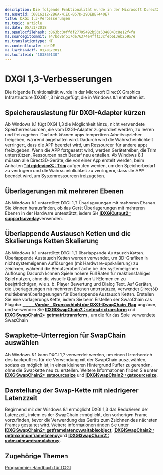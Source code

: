 ```yaml
---
description: Die folgende Funktionalität wurde in der Microsoft DirectX Graphics Infrastructure (DXGI) 1,3 hinzugefügt, die in Windows 8.1 enthalten ist.
ms.assetid: 56816212-2B6A-41EC-B57D-29DEBBF440E7
title: DXGI 1,3-Verbesserungen
ms.topic: article
ms.date: 05/31/2018
ms.openlocfilehash: c863bc30ffdf27705492b56a5348040c8e12f4fa
ms.sourcegitcommit: a47bd86f517de76374e4fff33cfeb613eb259a7e
ms.translationtype: MT
ms.contentlocale: de-DE
ms.lasthandoff: 01/06/2021
ms.locfileid: "103860130"
---
```

# <a name="dxgi-13-improvements"></a>DXGI 1,3-Verbesserungen

Die folgende Funktionalität wurde in der Microsoft DirectX Graphics Infrastructure (DXGI) 1,3 hinzugefügt, die in Windows 8.1 enthalten ist.

## <a name="trim-dxgi-adapter-memory-usage"></a>Speicherauslastung für DXGI-Adapter kürzen

Ab Windows 8.1 fügt DXGI 1,3 die Möglichkeit hinzu, nicht verwendete Speicherressourcen, die vom DXGI-Adapter zugeordnet werden, zu leeren und freizugeben. Dadurch können apps temporären Arbeitsspeicher freigeben, während angehalten wird. Dadurch wird die Wahrscheinlichkeit verringert, dass die APP beendet wird, um Ressourcen für andere apps freizugeben. Wenn die APP fortgesetzt wird, werden Gerätetreiber, die Trim unterstützen, Ressourcen nach Bedarf neu erstellen. Ab Windows 8.1 müssen alle Direct3D-Geräte, die von einer App erstellt werden, beim Anhalten [**"idxgidevice3:: Trim**](/windows/desktop/api/DXGI1_3/nf-dxgi1_3-idxgidevice3-trim) aufgerufen werden, um den Speicherbedarf zu verringern und die Wahrscheinlichkeit zu verringern, dass die APP beendet wird, um Systemressourcen freizugeben.

## <a name="multi-plane-overlays"></a>Überlagerungen mit mehreren Ebenen

Ab Windows 8.1 unterstützt DXGI 1,3 Überlagerungen mit mehreren Ebenen. Sie können herausfinden, ob das Gerät Überlagerungen mit mehreren Ebenen in der Hardware unterstützt, indem Sie [**IDXGIOutput2:: supportsoverlay**](/windows/desktop/api/dxgi1_3/nf-dxgi1_3-idxgioutput2-supportsoverlays)verwenden.

## <a name="overlapping-swap-chains-and-swap-chain-scaling"></a>Überlappende Austausch Ketten und die Skalierungs Ketten Skalierung

Ab Windows 8.1 unterstützt DXGI 1,3 überlappende Austausch Ketten. Überlappende Austausch Ketten werden verwendet, um 3D-Grafiken in nicht systemeigenen Auflösungen (mit Hardware-upskalierung) zu zeichnen, während die Benutzeroberfläche bei der systemeigenen Auflösung Dadurch können Spiele höhere Füll Raten für reaktionsfähiges Spiel nutzen, ohne die visuelle Qualität von UI-Elementen zu beeinträchtigen, wie z. b. Player Bewertung und Dialog Text. Auf Geräten, die Überlagerungen mit mehreren Ebenen unterstützen, verwendet Direct3D multiebenenüberlagerungen für überlappende Austausch Ketten. Erstellen Sie eine vorlagerungs Kette, indem Sie beim Erstellen der SwapChain das Flag der [**\_ \_ \_ \_ Vorder \_ Grundschicht der DXGI-SwapChain-Flag**](/windows/win32/api/dxgi/ne-dxgi-dxgi_swap_chain_flag) angeben, und verwenden Sie [**IDXGISwapChain2:: setmatrixtransform**](/windows/desktop/api/dxgi1_3/nf-dxgi1_3-idxgiswapchain2-setmatrixtransform) und [**IDXGISwapChain2:: getmatrixtransform**](/windows/desktop/api/dxgi1_3/nf-dxgi1_3-idxgiswapchain2-getmatrixtransform) , um die für das Spiel verwendete SwapChain

## <a name="select-backbuffer-subregion-for-swap-chain"></a>Swapkette-Unterregion für SwapChain auswählen

Ab Windows 8.1 kann DXGI 1,3 verwendet werden, um einen Unterbereich des backpuffers für die Verwendung mit der SwapChain auszuwählen, sodass es möglich ist, in einen kleineren Hintergrund Puffer zu gerenden, ohne die Swapkette neu zu erstellen. Weitere Informationen finden Sie unter [**IDXGISwapChain2:: setsourcesize**](/windows/desktop/api/dxgi1_3/nf-dxgi1_3-idxgiswapchain2-setsourcesize) und [**IDXGISwapChain2:: getsourcesize**](/windows/desktop/api/dxgi1_3/nf-dxgi1_3-idxgiswapchain2-getsourcesize).

## <a name="lower-latency-swap-chain-presentation"></a>Darstellung der Swap-Kette mit niedrigerer Latenzzeit

Beginnend mit der Windows 8.1 ermöglicht DXGI 1,3 das Reduzieren der Latenzzeit, indem es der SwapChain ermöglicht, den vorherigen Frame vorzufinden, bevor die Verwendung des Geräts zum Zeichnen des nächsten Frames gestartet wird. Weitere Informationen finden Sie unter [**IDXGISwapChain2:: getframelatencywaitableobject**](/windows/desktop/api/dxgi1_3/nf-dxgi1_3-idxgiswapchain2-getframelatencywaitableobject), [**IDXGISwapChain2:: getmaximumframelatency**](/windows/desktop/api/dxgi1_3/nf-dxgi1_3-idxgiswapchain2-getmaximumframelatency)und [**IDXGISwapChain2:: setmaximumframelatency**](/windows/desktop/api/dxgi1_3/nf-dxgi1_3-idxgiswapchain2-setmaximumframelatency).

## <a name="related-topics"></a>Zugehörige Themen

[Programmier Handbuch für DXGI](dx-graphics-dxgi-overviews.md)
